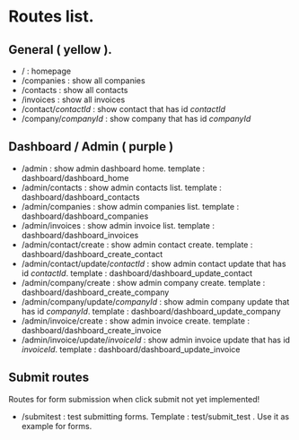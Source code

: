 # Routes list.

## General ( yellow ).

- / : homepage
- /companies : show all companies
- /contacts : show all contacts
- /invoices : show all invoices
- /contact/*contactId* : show contact that has id *contactId*
- /company/*companyId* : show company that has id *companyId*

## Dashboard / Admin ( purple )

- /admin : show admin dashboard home. template : dashboard/dashboard_home
- /admin/contacts : show admin contacts list. template : dashboard/dashboard_contacts
- /admin/companies : show admin companies list. template : dashboard/dashboard_companies
- /admin/invoices : show admin invoice list. template : dashboard/dashboard_invoices
- /admin/contact/create : show admin contact create. template : dashboard/dashboard_create_contact
- /admin/contact/update/*contactId* : show admin contact update that has id *contactId*. template : dashboard/dashboard_update_contact
- /admin/company/create : show admin company create. template : dashboard/dashboard_create_company
- /admin/company/update/*companyId* : show admin company update that has id *companyId*. template : dashboard/dashboard_update_company
- /admin/invoice/create : show admin invoice create. template : dashboard/dashboard_create_invoice
- /admin/invoice/update/*invoiceId* : show admin invoice update that has id *invoiceId*. template : dashboard/dashboard_update_invoice

## Submit routes
Routes for form submission when click submit not yet implemented!

- /submitest : test submitting forms. Template : test/submit_test . Use it as example for forms.